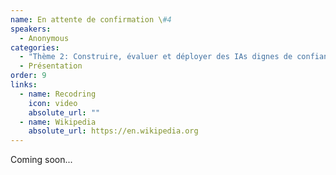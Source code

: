 ```yaml
---
name: En attente de confirmation \#4
speakers:
  - Anonymous
categories:
  - "Thème 2: Construire, évaluer et déployer des IAs dignes de confiance"
  - Présentation
order: 9
links:
  - name: Recodring
    icon: video
    absolute_url: ""
  - name: Wikipedia
    absolute_url: https://en.wikipedia.org
---
```


Coming soon...